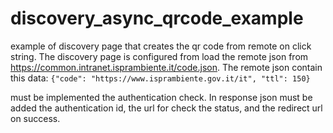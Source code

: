 # discovery_async_qrcode_example

example of discovery page that creates the qr code from remote on click string.
The discovery page is configured from load the remote json from https://common.intranet.isprambiente.it/code.json.
The remote json contain this data: `{"code": "https://www.isprambiente.gov.it/it", "ttl": 150}`

must be implemented the authentication check. In response json must be added the authentication id, the url for check the status, and the redirect url on success.
